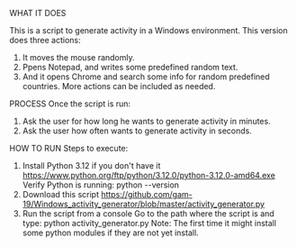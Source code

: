 WHAT IT DOES

This is a script to generate activity in a Windows environment. 
This version does three actions:
1. It moves the mouse randomly.
2. Ppens Notepad, and writes some predefined random text.
3. And it opens Chrome and search some info for random predefined countries.
More actions can be included as needed.

PROCESS
Once the script is run:
1. Ask the user for how long he wants to generate activity in minutes.
2. Ask the user how often wants to generate activity in seconds.

HOW TO RUN
Steps to execute:
1. Install Python 3.12 if you don't have it
https://www.python.org/ftp/python/3.12.0/python-3.12.0-amd64.exe
Verify Python is running:
python --version
2. Download this script
https://github.com/gam-19/Windows_activity_generator/blob/master/activity_generator.py
3. Run the script from a console
Go to the path where the script is and type:
python activity_generator.py
Note: The first time it might install some python modules if they are not yet install.
